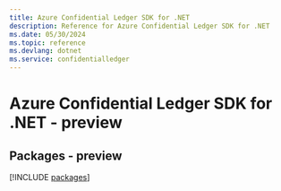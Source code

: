 ```yaml
---
title: Azure Confidential Ledger SDK for .NET
description: Reference for Azure Confidential Ledger SDK for .NET
ms.date: 05/30/2024
ms.topic: reference
ms.devlang: dotnet
ms.service: confidentialledger
---
```

# Azure Confidential Ledger SDK for .NET - preview
## Packages - preview
[!INCLUDE [packages](confidential-ledger-index.md)]